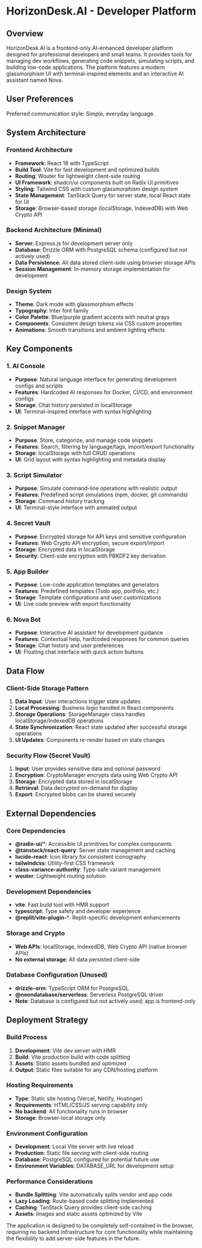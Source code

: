 # HorizonDesk.AI - Developer Platform

## Overview

HorizonDesk.AI is a frontend-only AI-enhanced developer platform designed for professional developers and small teams. It provides tools for managing dev workflows, generating code snippets, simulating scripts, and building low-code applications. The platform features a modern glassmorphism UI with terminal-inspired elements and an interactive AI assistant named Nova.

## User Preferences

Preferred communication style: Simple, everyday language.

## System Architecture

### Frontend Architecture
- **Framework**: React 18 with TypeScript
- **Build Tool**: Vite for fast development and optimized builds
- **Routing**: Wouter for lightweight client-side routing
- **UI Framework**: shadcn/ui components built on Radix UI primitives
- **Styling**: Tailwind CSS with custom glassmorphism design system
- **State Management**: TanStack Query for server state, local React state for UI
- **Storage**: Browser-based storage (localStorage, IndexedDB) with Web Crypto API

### Backend Architecture (Minimal)
- **Server**: Express.js for development server only
- **Database**: Drizzle ORM with PostgreSQL schema (configured but not actively used)
- **Data Persistence**: All data stored client-side using browser storage APIs
- **Session Management**: In-memory storage implementation for development

### Design System
- **Theme**: Dark mode with glassmorphism effects
- **Typography**: Inter font family
- **Color Palette**: Blue/purple gradient accents with neutral grays
- **Components**: Consistent design tokens via CSS custom properties
- **Animations**: Smooth transitions and ambient lighting effects

## Key Components

### 1. AI Console
- **Purpose**: Natural language interface for generating development configs and scripts
- **Features**: Hardcoded AI responses for Docker, CI/CD, and environment configs
- **Storage**: Chat history persisted in localStorage
- **UI**: Terminal-inspired interface with syntax highlighting

### 2. Snippet Manager
- **Purpose**: Store, categorize, and manage code snippets
- **Features**: Search, filtering by language/tags, import/export functionality
- **Storage**: localStorage with full CRUD operations
- **UI**: Grid layout with syntax highlighting and metadata display

### 3. Script Simulator
- **Purpose**: Simulate command-line operations with realistic output
- **Features**: Predefined script simulations (npm, docker, git commands)
- **Storage**: Command history tracking
- **UI**: Terminal-style interface with animated output

### 4. Secret Vault
- **Purpose**: Encrypted storage for API keys and sensitive configuration
- **Features**: Web Crypto API encryption, secure export/import
- **Storage**: Encrypted data in localStorage
- **Security**: Client-side encryption with PBKDF2 key derivation

### 5. App Builder
- **Purpose**: Low-code application templates and generators
- **Features**: Predefined templates (Todo app, portfolio, etc.)
- **Storage**: Template configurations and user customizations
- **UI**: Live code preview with export functionality

### 6. Nova Bot
- **Purpose**: Interactive AI assistant for development guidance
- **Features**: Contextual help, hardcoded responses for common queries
- **Storage**: Chat history and user preferences
- **UI**: Floating chat interface with quick action buttons

## Data Flow

### Client-Side Storage Pattern
1. **Data Input**: User interactions trigger state updates
2. **Local Processing**: Business logic handled in React components
3. **Storage Operations**: StorageManager class handles localStorage/IndexedDB operations
4. **State Synchronization**: React state updated after successful storage operations
5. **UI Updates**: Components re-render based on state changes

### Security Flow (Secret Vault)
1. **Input**: User provides sensitive data and optional password
2. **Encryption**: CryptoManager encrypts data using Web Crypto API
3. **Storage**: Encrypted data stored in localStorage
4. **Retrieval**: Data decrypted on-demand for display
5. **Export**: Encrypted blobs can be shared securely

## External Dependencies

### Core Dependencies
- **@radix-ui/***: Accessible UI primitives for complex components
- **@tanstack/react-query**: Server state management and caching
- **lucide-react**: Icon library for consistent iconography
- **tailwindcss**: Utility-first CSS framework
- **class-variance-authority**: Type-safe variant management
- **wouter**: Lightweight routing solution

### Development Dependencies
- **vite**: Fast build tool with HMR support
- **typescript**: Type safety and developer experience
- **@replit/vite-plugin-***: Replit-specific development enhancements

### Storage and Crypto
- **Web APIs**: localStorage, IndexedDB, Web Crypto API (native browser APIs)
- **No external storage**: All data persisted client-side

### Database Configuration (Unused)
- **drizzle-orm**: TypeScript ORM for PostgreSQL
- **@neondatabase/serverless**: Serverless PostgreSQL driver
- **Note**: Database is configured but not actively used; app is frontend-only

## Deployment Strategy

### Build Process
1. **Development**: Vite dev server with HMR
2. **Build**: Vite production build with code splitting
3. **Assets**: Static assets bundled and optimized
4. **Output**: Static files suitable for any CDN/hosting platform

### Hosting Requirements
- **Type**: Static site hosting (Vercel, Netlify, Hostinger)
- **Requirements**: HTML/CSS/JS serving capability only
- **No backend**: All functionality runs in browser
- **Storage**: Browser-local storage only

### Environment Configuration
- **Development**: Local Vite server with live reload
- **Production**: Static file serving with client-side routing
- **Database**: PostgreSQL configured for potential future use
- **Environment Variables**: DATABASE_URL for development setup

### Performance Considerations
- **Bundle Splitting**: Vite automatically splits vendor and app code
- **Lazy Loading**: Route-based code splitting implemented
- **Caching**: TanStack Query provides client-side caching
- **Assets**: Images and static assets optimized by Vite

The application is designed to be completely self-contained in the browser, requiring no backend infrastructure for core functionality while maintaining the flexibility to add server-side features in the future.
